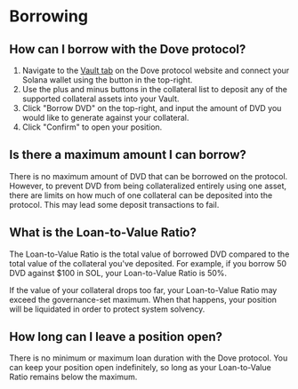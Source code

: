 # Borrowing

## How can I borrow with the Dove protocol?

1. Navigate to the [Vault tab](https://dove.money/vault) on the Dove protocol website and connect your Solana wallet using the button in the top-right.
2. Use the plus and minus buttons in the collateral list to deposit any of the supported collateral assets into your Vault.
3. Click "Borrow DVD" on the top-right, and input the amount of DVD you would like to generate against your collateral.
4. Click "Confirm" to open your position.

## Is there a maximum amount I can borrow?
There is no maximum amount of DVD that can be borrowed on the protocol. However, to prevent DVD from being collateralized entirely using one asset, there are limits on how much of one collateral can be deposited into the protocol. This may lead some deposit transactions to fail.

## What is the Loan-to-Value Ratio?
The Loan-to-Value Ratio is the total value of borrowed DVD compared to the total value of the collateral you've deposited. For example, if you borrow 50 DVD against $100 in SOL, your Loan-to-Value Ratio is 50%.

If the value of your collateral drops too far, your Loan-to-Value Ratio may exceed the governance-set maximum. When that happens, your position will be liquidated in order to protect system solvency.

## How long can I leave a position open?
There is no minimum or maximum loan duration with the Dove protocol. You can keep your position open indefinitely, so long as your Loan-to-Value Ratio remains below the maximum.

